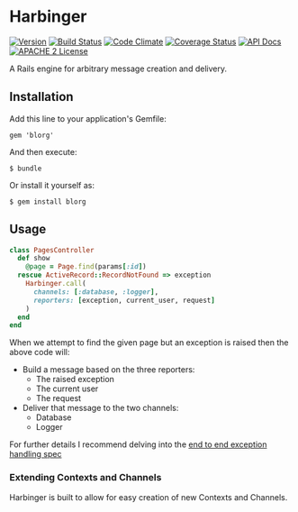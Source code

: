 # Harbinger

[![Version](https://badge.fury.io/rb/harbinger.png)](http://badge.fury.io/rb/harbinger)
[![Build Status](https://travis-ci.org/ndlib/harbinger.png?branch=master)](https://travis-ci.org/ndlib/harbinger)
[![Code Climate](https://codeclimate.com/github/ndlib/harbinger.png)](https://codeclimate.com/github/ndlib/harbinger)
[![Coverage Status](https://img.shields.io/coveralls/ndlib/harbinger.svg)](https://coveralls.io/r/ndlib/harbinger)
[![API Docs](http://img.shields.io/badge/API-docs-blue.svg)](http://rubydoc.info/github/ndlib/harbinger/master/frames/)
[![APACHE 2 License](http://img.shields.io/badge/APACHE2-license-blue.svg)](./LICENSE)

A Rails engine for arbitrary message creation and delivery.

## Installation

Add this line to your application's Gemfile:

    gem 'blorg'

And then execute:

    $ bundle

Or install it yourself as:

    $ gem install blorg

## Usage

```ruby
class PagesController
  def show
    @page = Page.find(params[:id])
  rescue ActiveRecord::RecordNotFound => exception
    Harbinger.call(
      channels: [:database, :logger],
      reporters: [exception, current_user, request]
    )
  end
end
```

When we attempt to find the given page but an exception is raised then the above code will:

* Build a message based on the three reporters:
  * The raised exception
  * The current user
  * The request
* Deliver that message to the two channels:
  * Database
  * Logger

For further details I recommend delving into the [end to end exception handling spec](./spec/features/end_to_end_exception_handling_spec.rb)

### Extending Contexts and Channels

Harbinger is built to allow for easy creation of new Contexts and Channels.